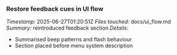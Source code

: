 ### Restore feedback cues in UI flow
*Timestamp:* 2025-06-27T01:20:51Z
*Files touched:* docs/ui_flow.md
*Summary:* reintroduced feedback section
*Details:*
- Summarised beep patterns and flash behaviour
- Section placed before menu system description
